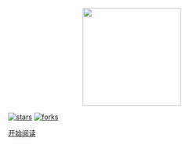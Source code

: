 <p align="center">
<img src="https://img-blog.csdnimg.cn/20200416135015667.jpg" width="200" height="200"/>
</p>

[![stars](https://badgen.net/github/stars/hncboy/StudyNotes?icon=github&color=4ab8a1)](https://github.com/hncboy/StudyNotes) [![forks](https://badgen.net/github/forks/hncboy/StudyNotes?icon=github&color=4ab8a1)](https://github.com/hncboy/StudyNotes)

[开始阅读](README?id=coffee-java)

